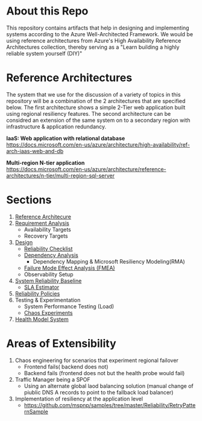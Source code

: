 # About this Repo
This repository contains artifacts that help in designing and implementing systems according to the Azure Well-Architected Framework. We would be using reference architectures from Azure's High Availability Reference Architectures collection, thereby serving as a "Learn building a highly reliable system yourself (DIY)"

# Reference Architectures
The system that we use for the discussion of a variety of topics in this repository will be a combination of the 2 architectures that are specified below. The first architecture shows a simple 2-Tier web application built using regional resiliency features. The second architecture can be considred an extension of the same system on to a secondary region with infrastructure & application redundancy. 

**IaaS: Web application with relational database**  
https://docs.microsoft.com/en-us/azure/architecture/high-availability/ref-arch-iaas-web-and-db

**Multi-region N-tier application**  
https://docs.microsoft.com/en-us/azure/architecture/reference-architectures/n-tier/multi-region-sql-server

# Sections

1. [Reference Architecure](ReferenceArchitectures) 
2. [Requirement Analysis](Requirements)
   - Availability Targets     
   - Recovery Targets
3. [Design](Design)
   - [Reliability Checklist](Design/ReliabilityChecklist)
   - [Dependency Analysis](Design/DependencyAnalysis)
     - Dependency Mapping & Microsoft Resiliency Modeling(RMA)
   - [Failure Mode Effect Analysis (FMEA)](Design/FMEA)
   - Observability Setup
4. [System Reliability Baseline](SystemReliabilityBaseline)
   - [SLA Estimator](SystemReliabilityBaseline/SLAEstimator)
5. [Reliability Policies](ReliabilityPolicies)
6. Testing & Experimentation
   - System Performance Testing (Load)
   - [Chaos Experiments](ChaosExperiments)
7. [Health Model System](HealthModelSystem)

# Areas of Extensibility
1. Chaos engineering for scenarios that experiment regional failover 
   - Frontend fails( backend does not)
   - Backend fails (frontend does not but the health probe would fail)
2. Traffic Manager being a SPOF
   - Using an alternate global laod balancing solution (manual change of piublic DNS A records to point to the fallback load balancer)
3. Implementation of resiliency at the application level
   - https://github.com/mspnp/samples/tree/master/Reliability/RetryPatternSample
